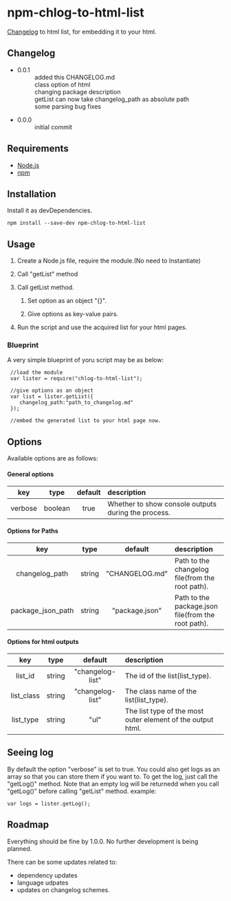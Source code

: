 # npm-chlog-to-html-list
[Changelog](https://keepachangelog.com/) to html list, for embedding it to your html.

## Changelog
<ul id="changelog-list" class="changelog-list"><li><dl><dt>0.0.1</dt>
<dt></dt>
<dd>added this CHANGELOG.md</dd>
<dd>class option of html</dd>
<dd>changing package description</dd>
<dd>getList can now take changelog_path as absolute path</dd>
<dd>some parsing bug fixes</dd>
</dl>
</li>
<li><dl><dt>0.0.0</dt>
<dt></dt>
<dd>initial commit</dd>
</dl>
</li>
</ul>


## Requirements
 - [Node.js](https://nodejs.org/)
 - [npm](https://www.npmjs.com/)
## Installation

Install it as devDependencies.
```
npm install --save-dev npm-chlog-to-html-list
```
## Usage
<ol>
  <li>
    <p>Create a Node.js file, require the module.(No need to Instantiate)</p>
  </li>
  <li>
    <p>Call "getList" method</p>
  </li>
  <li>
    <p>Call getList method.</p>
    <ol>
      <li><p>Set option as an object "{}".</p></li>
      <li><p>Give options as key-value pairs.</p></li>
    </ol>
  </li>
  <li>
    <p>Run the script and use the acquired list for your html pages.</p>
  </li>
</ol>

### Blueprint
A very simple blueprint of yoru script may be as below:
```
 //load the module
 var lister = require("chlog-to-html-list");

 //give options as an object
 var list = lister.getList({
    changelog_path:"path_to_changelog.md" 
 });

 //embed the generated list to your html page now.
```
 
## Options
Available options are as follows:

#### General options
|        key        |  type   |    default     | description                                            |
| :---: | :---: | :---: |:--- |
|verbose|boolean|true|Whether to show console outputs during the process.|

#### Options for Paths
|        key        |  type   |    default     | description                                            |
| :---: | :---: | :---: |:--- |
|changelog_path|string|"<span>CHANGELOG.md</span>"|Path to the changelog file(from the root path).|
|package_json_path|string|"package.json"|Path to the package.json file(from the root path).|

#### Options for html outputs
|        key        |  type   |    default     | description                                            |
| :---: | :---: | :---: |:--- |
|list_id|string|"changelog-list"|The id of the list(list_type).|
|list_class|string|"changelog-list"|The class name of the list(list_type).|
|list_type|string|"ul"|The list type of the most outer element of the output html.|

## Seeing log
By default the option "verbose" is set to true.
You could also get logs as an array so that you can store them if you want to.
To get the log, just call the "getLog()" method.
Note that an empty log will be returnedd when you call "getLog()" before calling "getList" method.
example:
```
var logs = lister.getLog();
```
## Roadmap
Everything should be fine by 1.0.0.
No further development is being planned.

There can be some updates related to:
 - dependency updates
 - language udpates
 - updates on changelog schemes.

